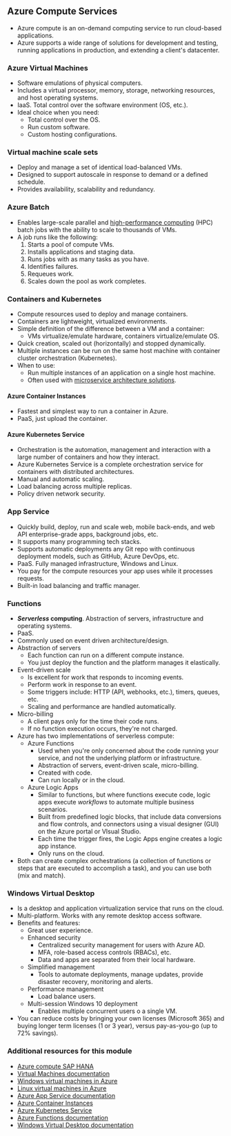 ## Azure Compute Services

- Azure compute is an on-demand computing service to run cloud-based applications.
- Azure supports a wide range of solutions for development and testing, running applications in production, and extending a client's datacenter.

### Azure Virtual Machines

- Software emulations of physical computers.
- Includes a virtual processor, memory, storage, networking resources, and host operating systems.
- IaaS. Total control over the software environment (OS, etc.).
- Ideal choice when you need:
  - Total control over the OS.
  - Run custom software.
  - Custom hosting configurations.

### Virtual machine scale sets

- Deploy and manage a set of identical load-balanced VMs.
- Designed to support autoscale in response to demand or a defined schedule.
- Provides availability, scalability and redundancy.

### Azure Batch

- Enables large-scale parallel and [high-performance computing](https://www.techopedia.com/definition/4595/high-performance-computing-hpc) (HPC) batch jobs with the ability to scale to thousands of VMs.
- A job runs like the following:
  1. Starts a pool of compute VMs.
  2. Installs applications and staging data.
  3. Runs jobs with as many tasks as you have.
  4. Identifies failures.
  5. Requeues work.
  6. Scales down the pool as work completes.

### Containers and Kubernetes

- Compute resources used to deploy and manage containers.
- Containers are lightweight, virtualized environments.
- Simple definition of the difference between a VM and a container:
  - VMs virtualize/emulate hardware, containers virtualize/emulate OS.
- Quick creation, scaled out (horizontally) and stopped dynamically.
- Multiple instances can be run on the same host machine with container cluster orchestration (Kubernetes).
- When to use:
  - Run multiple instances of an application on a single host machine.
  - Often used with [microservice architecture solutions](https://docs.microsoft.com/en-us/azure/architecture/guide/architecture-styles/microservices).

#### Azure Container Instances

- Fastest and simplest way to run a container in Azure.
- PaaS, just upload the container.

#### Azure Kubernetes Service

- Orchestration is the automation, management and interaction with a large number of containers and how they interact.
- Azure Kubernetes Service is a complete orchestration service for containers with distributed architectures.
- Manual and automatic scaling.
- Load balancing across multiple replicas.
- Policy driven network security.

### App Service

- Quickly build, deploy, run and scale web, mobile back-ends, and web API enterprise-grade apps, background jobs, etc.
- It supports many programming tech stacks.
- Supports automatic deployments any Git repo with continuous deployment models, such as GitHub, Azure DevOps, etc.
- PaaS. Fully managed infrastructure, Windows and Linux.
- You pay for the compute resources your app uses while it processes requests.
- Built-in load balancing and traffic manager.

### Functions

- ***Serverless* computing**. Abstraction of servers, infrastructure and operating systems.
- PaaS.
- Commonly used on event driven architecture/design.
- Abstraction of servers
  - Each function can run on a different compute instance.
  - You just deploy the function and the platform manages it elastically.
- Event-driven scale
  - Is excellent for work that responds to incoming events.
  - Perform work in response to an event.
  - Some triggers include: HTTP (API, webhooks, etc.), timers, queues, etc.
  - Scaling and performance are handled automatically.
- Micro-billing
  - A client pays only for the time their code runs.
  - If no function execution occurs, they're not charged.
- Azure has two implementations of serverless compute:
  - Azure Functions
    - Used when you're only concerned about the code running your service, and not the underlying platform or infrastructure.
    - Abstraction of servers, event-driven scale, micro-billing.
    - Created with code.
    - Can run locally or in the cloud.
  - Azure Logic Apps
    - Similar to functions, but where functions execute code, logic apps execute *workflows* to automate multiple business scenarios.
    - Built from predefined logic blocks, that include data conversions and flow controls, and connectors using a visual designer (GUI) on the Azure portal or VIsual Studio.
    - Each time the trigger fires, the Logic Apps engine creates a logic app instance.
    - Only runs on the cloud.
- Both can create complex orchestrations (a collection of functions or steps that are executed to accomplish a task), and you can use both (mix and match).

### Windows Virtual Desktop

- Is a desktop and application virtualization service that runs on the cloud.
- Multi-platform. Works with any remote desktop access software.
- Benefits and features:
  - Great user experience.
  - Enhanced security
    - Centralized security management for users with Azure AD.
    - MFA, role-based access controls (RBACs), etc.
    - Data and apps are separated from their local hardware.
  - Simplified management
    - Tools to automate deployments, manage updates, provide disaster recovery, monitoring and alerts.
  - Performance management
    - Load balance users.
  - Multi-session Windows 10 deployment
    - Enables multiple concurrent users o a single VM.
- You can reduce costs by bringing your own licenses (Microsoft 365) and buying longer term licenses (1 or 3 year), versus pay-as-you-go (up to 72% savings).

### Additional resources for this module

- [Azure compute SAP HANA](https://azure.microsoft.com/product-categories/compute)
- [Virtual Machines documentation ](https://docs.microsoft.com/en-us/azure/virtual-machines/)
- [Windows virtual machines in Azure ](https://docs.microsoft.com/en-us/azure/virtual-machines/windows/)
- [Linux virtual machines in Azure ](https://docs.microsoft.com/en-us/azure/virtual-machines/linux/)
- [Azure App Service documentation ](https://docs.microsoft.com/en-us/azure/app-service/)
- [Azure Container Instances ](https://azure.microsoft.com/services/container-instances)
- [Azure Kubernetes Service ](https://azure.microsoft.com/services/kubernetes-service)
- [Azure Functions documentation ](https://docs.microsoft.com/en-us/azure/azure-functions/)
- [Windows Virtual Desktop documentation ](https://docs.microsoft.com/en-us/azure/virtual-desktop/)
